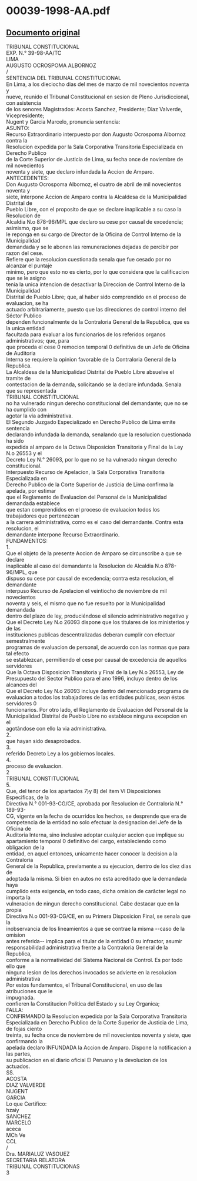 
00039-1998-AA.pdf
=================
  
[Documento original](https://tc.gob.pe/jurisprudencia/1999/00039-1998-AA.pdf)  
---  
TRIBUNAL CONSTITUCIONAL  
EXP. N.° 39-98-AA/TC  
LIMA  
AUGUSTO OCROSPOMA ALBORNOZ  
/  
SENTENCIA DEL TRIBUNAL CONSTITUCIONAL  
En Lima, a los dieciocho dias del mes de marzo de mil novecientos noventa y  
nueve, reunido el Tribunal Constitucional en sesion de Pleno Jurisdiccional, con asistencia  
de los senores Magistrados: Acosta Sanchez, Presidente; Diaz Valverde, Vicepresidente;  
Nugent y Garcia Marcelo, pronuncia sentencia:  
ASUNTO:  
Recurso Extraordinario interpuesto por don Augusto Ocrospoma Albornoz contra la  
Resolucion expedida por la Sala Corporativa Transitoria Especializada en Derecho Publico  
de la Corte Superior de Justicia de Lima, su fecha once de noviembre de mil novecientos  
noventa y siete, que declaro infundada la Accion de Amparo.  
ANTECEDENTES:  
Don Augusto Ocrospoma Albornoz, el cuatro de abril de mil novecientos noventa y  
siete, interpone Accion de Amparo contra la Alcaldesa de la Municipalidad Distrital de  
Pueblo Libre, con el proposito de que se declare inaplicable a su caso la Resolucion de  
Alcaldia N.o 878-96/MPL que declaro su cese por causal de excedencia; asimismo, que se  
le reponga en su cargo de Director de la Oficina de Control Interno de la Municipalidad  
demandada y se le abonen las remuneraciones dejadas de percibir por razon del cese.  
Refiere que la resolucion cuestionada senala que fue cesado por no alcanzar el puntaje  
minimo, pero que esto no es cierto, por lo que considera que la calificacion que se le asigno  
tenia la unica intencion de desactivar la Direccion de Control Interno de la Municipalidad  
Distrital de Pueblo Libre; que, al haber sido comprendido en el proceso de evaluacion, se ha  
actuado arbitrariamente, puesto que las direcciones de control interno del Séctor Publico  
dependen funcionalmente de la Contraloria General de la Republica, que es la unica entidad  
facultada para evaluar a los funcionarios de los referidos organos administrativos; que, para  
que proceda el cese 0 remocion temporal 0 definitiva de un Jefe de Oficina de Auditoria  
Interna se requiere la opinion favorable de la Contraloria General de la Republica.  
La Alcaldesa de la Municipalidad Distrital de Pueblo Libre absuelve el tramite de  
contestacion de la demanda, solicitando se la declare infundada. Senala que su representada  
TRIBUNAL CONSTITUCIONAL  
no ha vulnerado ningun derecho constitucional del demandante; que no se ha cumplido con  
agotar la via administrativa.  
El Segundo Juzgado Especializado en Derecho Publico de Lima emite sentencia  
declarando infundada la demanda, senalando que la resolucion cuestionada ha sido  
expedida al amparo de la Octava Disposicion Transitoria y Final de la Ley N.o 26553 y el  
Decreto Ley N.° 26093, por lo que no se ha vulnerado ningun derecho constitucional.  
Interpuesto Recurso de Apelacion, la Sala Corporativa Transitoria Especializada en  
Derecho Publico de la Corte Superior de Justicia de Lima confirma la apelada, por estimar  
que el Reglamento de Evaluacion del Personal de la Municipalidad demandada establece  
que estan comprendidos en el proceso de evaluacion todos los trabajadores que pertenezcan  
a la carrera administrativa, como es el caso del demandante. Contra esta resolucion, el  
demandante interpone Recurso Extraordinario.  
FUNDAMENTOS:  
1.  
Que el objeto de la presente Accion de Amparo se circunscribe a que se declare  
inaplicable al caso del demandante la Resolucion de Alcaldia N.o 878-96/MPL, que  
dispuso su cese por causal de excedencia; contra esta resolucion, el demandante  
interpuso Recurso de Apelacion el veintiocho de noviembre de mil novecientos  
noventa y seis, el mismo que no fue resuelto por la Municipalidad demandada  
dentro del plazo de ley, produciéndose el silencio administrativo negativo y  
Que el Decreto Ley N.o 26093 dispone que los titulares de los ministerios y de las  
instituciones publicas descentralizadas deberan cumplir con efectuar semestralmente  
programas de evaluacion de personal, de acuerdo con las normas que para tal efecto  
se establezcan, permitiendo el cese por causal de excedencia de aquellos servidores  
Que la Octava Disposicion Transitoria y Final de la Ley N.o 26553, Ley de  
Presupuesto del Sector Publico para el ano 1996, incluyo dentro de los alcances del  
Que el Decreto Ley N.o 26093 incluye dentro del mencionado programa de  
evaluacion a todos los trabajadores de las entidades publicas, sean éstos servidores 0  
funcionarios. Por otro lado, el Reglamento de Evaluacion del Personal de la  
Municipalidad Distrital de Pueblo Libre no establece ninguna excepcion en el  
agotândose con ello la via administrativa.  
2.  
que hayan sido desaprobados.  
3.  
referido Decreto Ley a los gobiernos locales.  
4.  
proceso de evaluacion.  
2  
TRIBUNAL CONSTITUCIONAL  
5.  
Que, del tenor de los apartados 7)y 8) del item VI Disposiciones Especificas, de la  
Directiva N.° 001-93-CG/CE, aprobada por Resolucion de Contraloria N.° 189-93-  
CG, vigente en la fecha de ocurridos los hechos, se desprende que era de  
competencia de la entidad no solo efectuar la designacion del Jefe de la Oficina de  
Auditoria Interna, sino inclusive adoptar cualquier accion que implique su  
apartamiento temporal 0 definitivo del cargo, estableciendo como obligacion de la  
entidad, en aquel entonces, unicamente hacer conocer la decision a la Contraloria  
General de la Republica, previamente a su ejecucion, dentro de los diez dias de  
adoptada la misma. Si bien en autos no esta acreditado que la demandada haya  
cumplido esta exigencia, en todo caso, dicha omision de carâcter legal no importa la  
vulneracion de ningun derecho constitucional. Cabe destacar que en la propia  
Directiva N.o 001-93-CG/CE, en su Primera Disposicion Final, se senala que la  
inobservancia de los lineamientos a que se contrae la misma --caso de la omision  
antes referida-- implica para el titular de la entidad 0 su infractor, asumir  
responsabilidad administrativa frente a la Contraloria General de la Republica,  
conforme a la normatividad del Sistema Nacional de Control. Es por todo ello que  
ninguna lesion de los derechos invocados se advierte en la resolucion administrativa  
Por estos fundamentos, el Tribunal Constitucional, en uso de las atribuciones que le  
impugnada.  
confieren la Constitucion Politica del Estado y su Ley Organica;  
FALLA:  
CONFIRMANDO la Resolucion expedida por la Sala Corporativa Transitoria  
Especializada en Derecho Publico de la Corte Superior de Justicia de Lima, de fojas ciento  
treinta, su fecha once de noviembre de mil novecientos noventa y siete, que confirmando la  
apelada declaro INFUNDADA la Accion de Amparo. Dispone la notificacion a las partes,  
su publicacion en el diario oficial El Peruano y la devolucion de los actuados.  
SS.  
ACOSTA  
DIAZ VALVERDE  
NUGENT  
GARCIA  
Lo que Certifico:  
hzaiy  
SANCHEZ  
MARCELO  
aceca  
MCh Ve  
CCL  
/  
Dra. MARIALUZ VASOUEZ  
SECRETARIA RELATORA  
TRIBUNAL CONSTITUCIONAS  
3